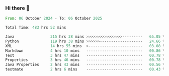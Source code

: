 ### Hi there 👋

<!--
**luoxuanzao/luoxuanzao** is a ✨ _special_ ✨ repository because its `README.md` (this file) appears on your GitHub profile.

Here are some ideas to get you started:

- 🔭 I’m currently working on ...
- 🌱 I’m currently learning ...
- 👯 I’m looking to collaborate on ...
- 🤔 I’m looking for help with ...
- 💬 Ask me about ...
- 📫 How to reach me: ...
- 😄 Pronouns: ...
- ⚡ Fun fact: ...
-->

<!--START_SECTION:waka-->

```rust
From: 06 October 2024 - To: 06 October 2025

Total Time: 483 hrs 52 mins

Java                315 hrs 38 mins >>>>>>>>>>>>>>>>---------   65.05 %
Python              119 hrs 38 mins >>>>>>-------------------   24.66 %
XML                 14 hrs 55 mins  >------------------------   03.08 %
Markdown            4 hrs 10 mins   -------------------------   00.86 %
Text                3 hrs 47 mins   -------------------------   00.78 %
Properties          3 hrs 46 mins   -------------------------   00.78 %
Java Properties     2 hrs 43 mins   -------------------------   00.56 %
textmate            2 hrs 6 mins    -------------------------   00.43 %
```

<!--END_SECTION:waka-->